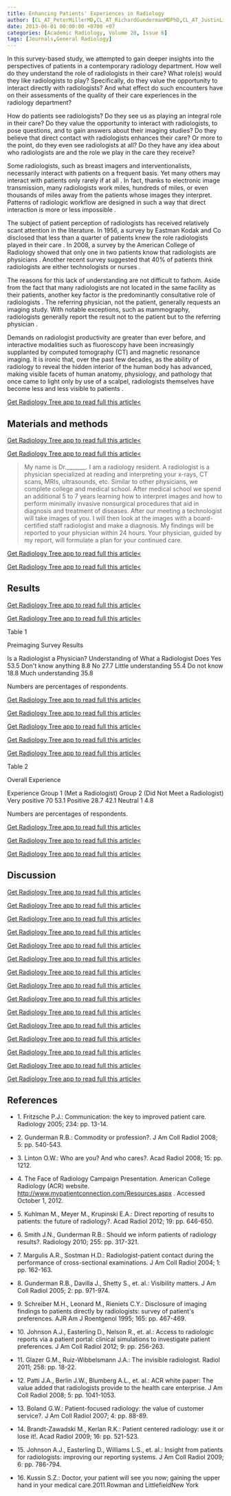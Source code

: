 ```yaml
---
title: Enhancing Patients' Experiences in Radiology
author: [CL_AT_PeterMillerMD,CL_AT_RichardGundermanMDPhD,CL_AT_JustinLightburnMD,CL_AT_DavidMillerMS]
date: 2013-06-01 00:00:00 +0700 +07
categories: [Academic Radiology, Volume 20, Issue 6]
tags: [Journals,General Radiology]
---
```

In this survey-based study, we attempted to gain deeper insights into the perspectives of patients in a contemporary radiology department. How well do they understand the role of radiologists in their care? What role(s) would they like radiologists to play? Specifically, do they value the opportunity to interact directly with radiologists? And what effect do such encounters have on their assessments of the quality of their care experiences in the radiology department?

How do patients see radiologists? Do they see us as playing an integral role in their care? Do they value the opportunity to interact with radiologists, to pose questions, and to gain answers about their imaging studies? Do they believe that direct contact with radiologists enhances their care? Or more to the point, do they even see radiologists at all? Do they have any idea about who radiologists are and the role we play in the care they receive?

Some radiologists, such as breast imagers and interventionalists, necessarily interact with patients on a frequent basis. Yet many others may interact with patients only rarely if at all . In fact, thanks to electronic image transmission, many radiologists work miles, hundreds of miles, or even thousands of miles away from the patients whose images they interpret. Patterns of radiologic workflow are designed in such a way that direct interaction is more or less impossible .

The subject of patient perception of radiologists has received relatively scant attention in the literature. In 1956, a survey by Eastman Kodak and Co disclosed that less than a quarter of patients knew the role radiologists played in their care . In 2008, a survey by the American College of Radiology showed that only one in two patients know that radiologists are physicians . Another recent survey suggested that 40% of patients think radiologists are either technologists or nurses .

The reasons for this lack of understanding are not difficult to fathom. Aside from the fact that many radiologists are not located in the same facility as their patients, another key factor is the predominantly consultative role of radiologists . The referring physician, not the patient, generally requests an imaging study. With notable exceptions, such as mammography, radiologists generally report the result not to the patient but to the referring physician .

Demands on radiologist productivity are greater than ever before, and interactive modalities such as fluoroscopy have been increasingly supplanted by computed tomography (CT) and magnetic resonance imaging. It is ironic that, over the past few decades, as the ability of radiology to reveal the hidden interior of the human body has advanced, making visible facets of human anatomy, physiology, and pathology that once came to light only by use of a scalpel, radiologists themselves have become less and less visible to patients .

[Get Radiology Tree app to read full this article<](https://clinicalpub.com/app)

## Materials and methods

[Get Radiology Tree app to read full this article<](https://clinicalpub.com/app)

[Get Radiology Tree app to read full this article<](https://clinicalpub.com/app)

> My name is Dr.\_\_\_\_\_\_\_. I am a radiology resident. A radiologist is a physician specialized at reading and interpreting your x-rays, CT scans, MRIs, ultrasounds, etc. Similar to other physicians, we complete college and medical school. After medical school we spend an additional 5 to 7 years learning how to interpret images and how to perform minimally invasive nonsurgical procedures that aid in diagnosis and treatment of diseases. After our meeting a technologist will take images of you. I will then look at the images with a board-certified staff radiologist and make a diagnosis. My findings will be reported to your physician within 24 hours. Your physician, guided by my report, will formulate a plan for your continued care.

[Get Radiology Tree app to read full this article<](https://clinicalpub.com/app)

[Get Radiology Tree app to read full this article<](https://clinicalpub.com/app)

## Results

[Get Radiology Tree app to read full this article<](https://clinicalpub.com/app)

[Get Radiology Tree app to read full this article<](https://clinicalpub.com/app)

Table 1


Preimaging Survey Results


Is a Radiologist a Physician? Understanding of What a Radiologist Does Yes 53.5 Don't know anything 8.8 No 27.7 Little understanding 55.4 Do not know 18.8 Much understanding 35.8

Numbers are percentages of respondents.


[Get Radiology Tree app to read full this article<](https://clinicalpub.com/app)

[Get Radiology Tree app to read full this article<](https://clinicalpub.com/app)

[Get Radiology Tree app to read full this article<](https://clinicalpub.com/app)

[Get Radiology Tree app to read full this article<](https://clinicalpub.com/app)

[Get Radiology Tree app to read full this article<](https://clinicalpub.com/app)

Table 2


Overall Experience


Experience Group 1 (Met a Radiologist) Group 2 (Did Not Meet a Radiologist) Very positive 70 53.1 Positive 28.7 42.1 Neutral 1 4.8

Numbers are percentages of respondents.


[Get Radiology Tree app to read full this article<](https://clinicalpub.com/app)

[Get Radiology Tree app to read full this article<](https://clinicalpub.com/app)

[Get Radiology Tree app to read full this article<](https://clinicalpub.com/app)

## Discussion

[Get Radiology Tree app to read full this article<](https://clinicalpub.com/app)

[Get Radiology Tree app to read full this article<](https://clinicalpub.com/app)

[Get Radiology Tree app to read full this article<](https://clinicalpub.com/app)

[Get Radiology Tree app to read full this article<](https://clinicalpub.com/app)

[Get Radiology Tree app to read full this article<](https://clinicalpub.com/app)

[Get Radiology Tree app to read full this article<](https://clinicalpub.com/app)

[Get Radiology Tree app to read full this article<](https://clinicalpub.com/app)

[Get Radiology Tree app to read full this article<](https://clinicalpub.com/app)

[Get Radiology Tree app to read full this article<](https://clinicalpub.com/app)

[Get Radiology Tree app to read full this article<](https://clinicalpub.com/app)

[Get Radiology Tree app to read full this article<](https://clinicalpub.com/app)

[Get Radiology Tree app to read full this article<](https://clinicalpub.com/app)

[Get Radiology Tree app to read full this article<](https://clinicalpub.com/app)

[Get Radiology Tree app to read full this article<](https://clinicalpub.com/app)

[Get Radiology Tree app to read full this article<](https://clinicalpub.com/app)

## References

- 1\. Fritzsche P.J.: Communication: the key to improved patient care. Radiology 2005; 234: pp. 13-14.


- 2\. Gunderman R.B.: Commodity or profession?. J Am Coll Radiol 2008; 5: pp. 540-543.


- 3\. Linton O.W.: Who are you? And who cares?. Acad Radiol 2008; 15: pp. 1212.


- 4\.  The Face of Radiology Campaign Presentation. American College Radiology (ACR) website.  http://www.mypatientconnection.com/Resources.aspx  . Accessed October 1, 2012.


- 5\. Kuhlman M., Meyer M., Krupinski E.A.: Direct reporting of results to patients: the future of radiology?. Acad Radiol 2012; 19: pp. 646-650.


- 6\. Smith J.N., Gunderman R.B.: Should we inform patients of radiology results?. Radiology 2010; 255: pp. 317-321.


- 7\. Margulis A.R., Sostman H.D.: Radiologist-patient contact during the performance of cross-sectional examinations. J Am Coll Radiol 2004; 1: pp. 162-163.


- 8\. Gunderman R.B., Davilla J., Shetty S., et. al.: Visibility matters. J Am Coll Radiol 2005; 2: pp. 971-974.


- 9\. Schreiber M.H., Leonard M., Rieniets C.Y.: Disclosure of imaging findings to patients directly by radiologists: survey of patient's preferences. AJR Am J Roentgenol 1995; 165: pp. 467-469.


- 10\. Johnson A.J., Easterling D., Nelson R., et. al.: Access to radiologic reports via a patient portal: clinical simulations to investigate patient preferences. J Am Coll Radiol 2012; 9: pp. 256-263.


- 11\. Glazer G.M., Ruiz-Wibbelsmann J.A.: The invisible radiologist. Radiol 2011; 258: pp. 18-22.


- 12\. Patti J.A., Berlin J.W., Blumberg A.L., et. al.: ACR white paper: The value added that radiologists provide to the health care enterprise. J Am Coll Radiol 2008; 5: pp. 1041-1053.


- 13\. Boland G.W.: Patient-focused radiology: the value of customer service?. J Am Coll Radiol 2007; 4: pp. 88-89.


- 14\. Brandt-Zawadski M., Kerlan R.K.: Patient centered radiology: use it or lose it!. Acad Radiol 2009; 16: pp. 521-523.


- 15\. Johnson A.J., Easterling D., Williams L.S., et. al.: Insight from patients for radiologists: improving our reporting systems. J Am Coll Radiol 2009; 6: pp. 786-794.


- 16\. Kussin S.Z.: Doctor, your patient will see you now; gaining the upper hand in your medical care.2011.Rowman and LittlefieldNew York